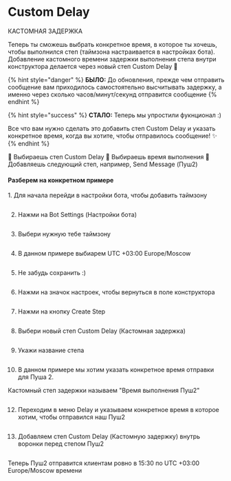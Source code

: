 # Custom Delay

КАСТОМНАЯ ЗАДЕРЖКА

Теперь ты сможешь выбрать конкретное время, в которое ты хочешь, чтобы выполнился степ (таймзона настраивается в настройках бота). Добавление кастомного времени задержки выполнения степа внутри конструктора делается через новый степ Custom Delay 🔘

{% hint style="danger" %}
**БЫЛО:** До обновления, прежде чем отправить сообщение вам приходилось самостоятельно высчитывать задержку, а именно через сколько часов/минут/секунд отправится сообщение
{% endhint %}

{% hint style="success" %}
**CТАЛО:** Теперь мы упростили фукнционал :)

Все что вам нужно сделать это добавить степ Custom Delay и указать конкретное время, когда вы хотите, чтобы отправилось сообщение! ✨
{% endhint %}

🔗 Выбираешь степ Custom Delay 🔗 Выбираешь время выполнения 🔗 Добавляешь следующий степ, например, Send Message (Пуш2)

#### Разберем на конкретном примере <a href="#razberem-na-konkretnom-primere" id="razberem-na-konkretnom-primere"></a>

1\. Для начала перейди в настройки бота, чтобы добавить таймзону

<figure><img src="../../../.gitbook/assets/image (319).png" alt=""><figcaption></figcaption></figure>

2. Нажми на Bot Settings (Настройки бота)

<figure><img src="../../../.gitbook/assets/image (320).png" alt=""><figcaption></figcaption></figure>

3. Выбери нужную тебе таймзону

<figure><img src="../../../.gitbook/assets/image (321).png" alt=""><figcaption></figcaption></figure>

4. В данном примере выбиарем UTC +03:00 Europe/Moscow

<figure><img src="../../../.gitbook/assets/image (322).png" alt=""><figcaption></figcaption></figure>

5. Не забудь сохранить :)

<figure><img src="../../../.gitbook/assets/image (323).png" alt=""><figcaption></figcaption></figure>

6. Нажми на значок настроек, чтобы вернуться в поле конструктора

<figure><img src="../../../.gitbook/assets/image (324).png" alt=""><figcaption></figcaption></figure>

7. Нажми на кнопку Create Step

<figure><img src="../../../.gitbook/assets/image (325).png" alt=""><figcaption></figcaption></figure>

8. Выбери новый степ Custom Delay (Кастомная задержка)

<figure><img src="../../../.gitbook/assets/image (326).png" alt=""><figcaption></figcaption></figure>

9. Укажи название степа

<figure><img src="../../../.gitbook/assets/image (327).png" alt=""><figcaption></figcaption></figure>

10. В данном примере мы хотим указать конкретное время отправки для Пуша 2.

Кастомный степ задержки называем "Время выполнения Пуш2"



<figure><img src="../../../.gitbook/assets/image (328).png" alt=""><figcaption></figcaption></figure>

12. Переходим в меню Delay и указываем конкретное время в которое хотим, чтобы отправился наш Пуш2

<figure><img src="../../../.gitbook/assets/image (329).png" alt=""><figcaption></figcaption></figure>

13. Добавляем степ Custom Delay (Кастомную задержку) внутрь воронки перед степом Пуш2

<figure><img src="../../../.gitbook/assets/image (330).png" alt=""><figcaption></figcaption></figure>

Теперь Пуш2 отправится клиентам ровно в 15:30 по UTC +03:00 Europe/Moscow времени
